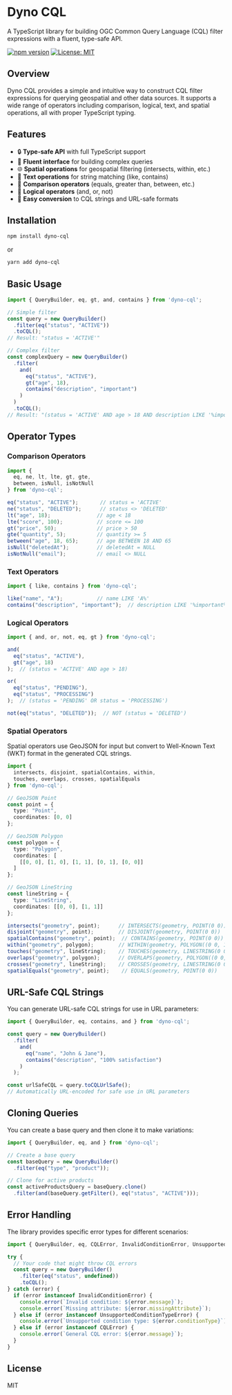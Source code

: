 # Dyno CQL

A TypeScript library for building OGC Common Query Language (CQL) filter expressions with a fluent, type-safe API.

[![npm version](https://img.shields.io/npm/v/dyno-cql.svg?style=flat-square)](https://www.npmjs.com/package/dyno-cql)
[![License: MIT](https://img.shields.io/badge/License-MIT-yellow.svg?style=flat-square)](https://opensource.org/licenses/MIT)

## Overview

Dyno CQL provides a simple and intuitive way to construct CQL filter expressions for querying geospatial and other data sources. It supports a wide range of operators including comparison, logical, text, and spatial operations, all with proper TypeScript typing.

## Features

- 🔒 **Type-safe API** with full TypeScript support
- 🔗 **Fluent interface** for building complex queries
- 🌐 **Spatial operations** for geospatial filtering (intersects, within, etc.)
- 📝 **Text operations** for string matching (like, contains)
- 🧮 **Comparison operators** (equals, greater than, between, etc.)
- 🔄 **Logical operators** (and, or, not)
- 🔄 **Easy conversion** to CQL strings and URL-safe formats

## Installation

```bash
npm install dyno-cql
```

or

```bash
yarn add dyno-cql
```

## Basic Usage

```typescript
import { QueryBuilder, eq, gt, and, contains } from 'dyno-cql';

// Simple filter
const query = new QueryBuilder()
  .filter(eq("status", "ACTIVE"))
  .toCQL();
// Result: "status = 'ACTIVE'"

// Complex filter
const complexQuery = new QueryBuilder()
  .filter(
    and(
      eq("status", "ACTIVE"),
      gt("age", 18),
      contains("description", "important")
    )
  )
  .toCQL();
// Result: "(status = 'ACTIVE' AND age > 18 AND description LIKE '%important%')"
```

## Operator Types

### Comparison Operators

```typescript
import {
  eq, ne, lt, lte, gt, gte,
  between, isNull, isNotNull
} from 'dyno-cql';

eq("status", "ACTIVE");       // status = 'ACTIVE'
ne("status", "DELETED");      // status <> 'DELETED'
lt("age", 18);               // age < 18
lte("score", 100);           // score <= 100
gt("price", 50);             // price > 50
gte("quantity", 5);          // quantity >= 5
between("age", 18, 65);      // age BETWEEN 18 AND 65
isNull("deletedAt");         // deletedAt = NULL
isNotNull("email");          // email <> NULL
```

### Text Operators

```typescript
import { like, contains } from 'dyno-cql';

like("name", "A");           // name LIKE 'A%'
contains("description", "important");  // description LIKE '%important%'
```

### Logical Operators

```typescript
import { and, or, not, eq, gt } from 'dyno-cql';

and(
  eq("status", "ACTIVE"),
  gt("age", 18)
);  // (status = 'ACTIVE' AND age > 18)

or(
  eq("status", "PENDING"),
  eq("status", "PROCESSING")
);  // (status = 'PENDING' OR status = 'PROCESSING')

not(eq("status", "DELETED"));  // NOT (status = 'DELETED')
```

### Spatial Operators

Spatial operators use GeoJSON for input but convert to Well-Known Text (WKT) format in the generated CQL strings.

```typescript
import {
  intersects, disjoint, spatialContains, within,
  touches, overlaps, crosses, spatialEquals
} from 'dyno-cql';

// GeoJSON Point
const point = {
  type: "Point",
  coordinates: [0, 0]
};

// GeoJSON Polygon
const polygon = {
  type: "Polygon",
  coordinates: [
    [[0, 0], [1, 0], [1, 1], [0, 1], [0, 0]]
  ]
};

// GeoJSON LineString
const lineString = {
  type: "LineString",
  coordinates: [[0, 0], [1, 1]]
};

intersects("geometry", point);      // INTERSECTS(geometry, POINT(0 0))
disjoint("geometry", point);        // DISJOINT(geometry, POINT(0 0))
spatialContains("geometry", point);  // CONTAINS(geometry, POINT(0 0))
within("geometry", polygon);        // WITHIN(geometry, POLYGON((0 0, 1 0, 1 1, 0 1, 0 0)))
touches("geometry", lineString);    // TOUCHES(geometry, LINESTRING(0 0, 1 1))
overlaps("geometry", polygon);      // OVERLAPS(geometry, POLYGON((0 0, 1 0, 1 1, 0 1, 0 0)))
crosses("geometry", lineString);    // CROSSES(geometry, LINESTRING(0 0, 1 1))
spatialEquals("geometry", point);    // EQUALS(geometry, POINT(0 0))
```

## URL-Safe CQL Strings

You can generate URL-safe CQL strings for use in URL parameters:

```typescript
import { QueryBuilder, eq, contains, and } from 'dyno-cql';

const query = new QueryBuilder()
  .filter(
    and(
      eq("name", "John & Jane"),
      contains("description", "100% satisfaction")
    )
  );

const urlSafeCQL = query.toCQLUrlSafe();
// Automatically URL-encoded for safe use in URL parameters
```

## Cloning Queries

You can create a base query and then clone it to make variations:

```typescript
import { QueryBuilder, eq, and } from 'dyno-cql';

// Create a base query
const baseQuery = new QueryBuilder()
  .filter(eq("type", "product"));

// Clone for active products
const activeProductsQuery = baseQuery.clone()
  .filter(and(baseQuery.getFilter(), eq("status", "ACTIVE")));
```

## Error Handling

The library provides specific error types for different scenarios:

```typescript
import { QueryBuilder, eq, CQLError, InvalidConditionError, UnsupportedConditionTypeError } from 'dyno-cql';

try {
  // Your code that might throw CQL errors
  const query = new QueryBuilder()
    .filter(eq("status", undefined))
    .toCQL();
} catch (error) {
  if (error instanceof InvalidConditionError) {
    console.error(`Invalid condition: ${error.message}`);
    console.error(`Missing attribute: ${error.missingAttribute}`);
  } else if (error instanceof UnsupportedConditionTypeError) {
    console.error(`Unsupported condition type: ${error.conditionType}`);
  } else if (error instanceof CQLError) {
    console.error(`General CQL error: ${error.message}`);
  }
}
```

## License

MIT
